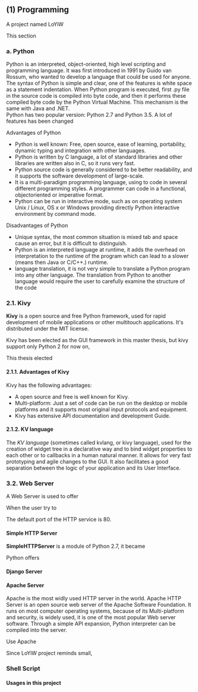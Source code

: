 ## (1) Programming

A project named LoYiW

This section 

### a. Python

Python is an interpreted, object-oriented, high level scripting and programming language. It was first introduced in 1991 by Guido van Rossum, who wanted to develop a language that could be used for anyone. The syntax of Python is simple and clear, one of the features is white space as a statement indentation. When Python program is executed, first .py file in the source code is compiled into byte code, and then it performs these compiled byte code by the Python Virtual Machine. This mechanism is the same with Java and .NET.   
Python has two popular version: Python 2.7 and Python 3.5. A lot of features has been changed  

Advantages of Python  
* Python is well known: Free, open source, ease of learning, portability, dynamic typing and integration with other languages.  
* Python is written by C language, a lot of standard libraries and other libraries are written also in C, so it runs very fast.
* Python source code is generally considered to be better readability, and it supports the software development of large-scale.  
* It is a multi-paradigm programming language, using to code in several different programming styles. A programmer can code in a functional, objectoriented or imperative format.   
* Python can be run in interactive mode, such as on operating system Unix / Linux, OS x or Windows providing directly Python interactive environment by command mode. 


Disadvantages of Python  
* Unique syntax, the most common situation is mixed tab and space cause an error, but it is difficult to distinguish. 
* Python is an interpreted language at runtime, it adds the overhead on interpretation to the runtime of the program which can lead
to a slower (means then Java or C/C++.) runtime.  
* language translation,  it is not very simple to translate a Python program into any other language. The translation from Python to another language would require the user to carefully examine the structure of the code







### 2.1. Kivy
**Kivy** is a open source and free Python framework, used for rapid development of mobile applications or other multitouch applications. It's distributed under the MIT license.

Kivy has been elected as the GUI framework in this master thesis, but kivy support only Python 2 for now on, 

This thesis elected 

#### 2.1.1. Advantages of Kivy
Kivy has the following advantages:
* A open source and free is well known for Kivy.
* Multi-platform: Just a set of code can be run on the desktop or mobile platforms and it supports most original input protocols and equipment.  
* Kivy has extensive API documentation and development Guide.  


#### 2.1.2. KV language
The _KV language_ (sometimes called kvlang, or kivy language), used for the creation of widget tree in a declarative way and to bind widget properties to each other or to callbacks in a human natural manner. It allows for very fast prototyping and agile changes to the GUI. It also facilitates a good separation between the logic of your application and its User Interface.

### 3.2. Web Server

A Web Server is used to offer 

When the user try to 

The default port of the HTTP service is 80. 

#### Simple HTTP Server

**SimpleHTTPServer** is a module of Python 2.7, it became 



Python offers 

#### Django Server


#### Apache Server

Apache is the most widly used HTTP server in the world. Apache HTTP Server is an open source web server of the Apache Software Foundation. It runs on most computer operating systems, because of its Multi-platform and security, is widely used, it is one of the most popular Web server software. Through a simple API expansion, Python interpreter can be compiled into the server.

Use Apache 

Since LoYiW project reminds small, 

### Shell Script

#### Usages in this project
